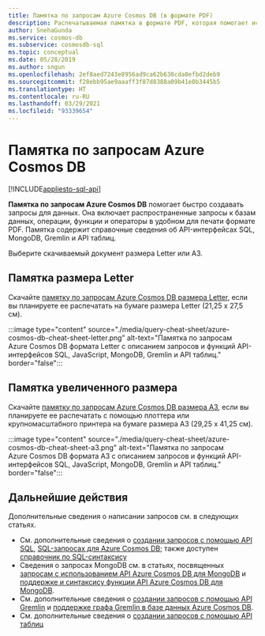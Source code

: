 ```yaml
---
title: Памятка по запросам Azure Cosmos DB (в формате PDF)
description: Распечатываемая памятка в формате PDF, которая помогает использовать Azure Cosmos DB, MongoDB, API Graph и API таблицы для запроса данных
author: SnehaGunda
ms.service: cosmos-db
ms.subservice: cosmosdb-sql
ms.topic: conceptual
ms.date: 05/28/2019
ms.author: sngun
ms.openlocfilehash: 2ef8aed7243e8956ad9ca62b630cda0efbd2deb9
ms.sourcegitcommit: f28ebb95ae9aaaff3f87d8388a09b41e0b3445b5
ms.translationtype: HT
ms.contentlocale: ru-RU
ms.lasthandoff: 03/29/2021
ms.locfileid: "93339654"
---
```

# <a name="azure-cosmos-db-query-cheat-sheets"></a>Памятка по запросам Azure Cosmos DB
[!INCLUDE[appliesto-sql-api](includes/appliesto-sql-api.md)]

**Памятка по запросам Azure Cosmos DB** помогает быстро создавать запросы для данных. Она включает распространенные запросы к базам данных, операции, функции и операторы в удобном для печати формате PDF. Памятка содержит справочные сведения об API-интерфейсах SQL, MongoDB, Gremlin и API таблиц. 

Выберите скачиваемый документ размера Letter или A3. 

## <a name="letter-sized-cheat-sheets"></a>Памятка размера Letter

Скачайте [памятку по запросам Azure Cosmos DB размера Letter](https://go.microsoft.com/fwlink/?LinkId=623215), если вы планируете ее распечатать на бумаге размера Letter (21,25 x 27,5 см).

:::image type="content" source="./media/query-cheat-sheet/azure-cosmos-db-cheat-sheet-letter.png" alt-text="Памятка по запросам Azure Cosmos DB формата Letter с описанием запросов и функций API-интерфейсов SQL, JavaScript, MongoDB, Gremlin и API таблиц." border="false":::

## <a name="oversized-cheat-sheets"></a>Памятка увеличенного размера
Скачайте [памятку по запросам Azure Cosmos DB размера A3](https://go.microsoft.com/fwlink/?linkid=870413), если вы планируете ее распечатать с помощью плоттера или крупномасштабного принтера на бумаге размера A3 (29,25 x 41,25 см).

:::image type="content" source="./media/query-cheat-sheet/azure-cosmos-db-cheat-sheet-a3.png" alt-text="Памятка по запросам Azure Cosmos DB формата A3 с описанием запросов и функций API-интерфейсов SQL, JavaScript, MongoDB, Gremlin и API таблиц." border="false":::

## <a name="next-steps"></a>Дальнейшие действия
Дополнительные сведения о написании запросов см. в следующих статьях.
* См. дополнительные сведения о [создании запросов с помощью API SQL](tutorial-query-sql-api.md), [SQL-запросах для Azure Cosmos DB](./sql-query-getting-started.md); также доступен [справочник по SQL-синтаксису](./sql-query-getting-started.md)
* Сведения о запросах MongoDB см. в статьях, посвященных [запросам с использованием API Azure Cosmos DB для MongoDB](tutorial-query-mongodb.md) и [поддержке и синтаксису функции API Azure Cosmos DB для MongoDB](mongodb-feature-support.md).
* См. дополнительные сведения о [создании запросов с помощью API Gremlin](tutorial-query-graph.md) и [поддержке графа Gremlin в базе данных Azure Cosmos DB](gremlin-support.md).
* См. дополнительные сведения о [создании запросов с помощью API таблиц](tutorial-query-table.md)